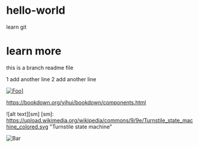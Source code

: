 # hello-world
learn git
# learn more
this is a branch readme file

1 add another line
2 add another line

<a href="http://google.com.au/" rel="some text">![Foo](http://www.google.com.au/images/nav_logo7.png)]</a>

https://bookdown.org/yihui/bookdown/components.html

![alt text][sm]
[sm]: https://upload.wikimedia.org/wikipedia/commons/9/9e/Turnstile_state_machine_colored.svg "Turnstile state machine"

![Bar](http://www.google.com.au/images/nav_logo7.png)

